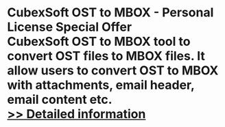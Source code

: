 # CubexSoft OST to MBOX - Personal License Special Offer<br />CubexSoft OST to MBOX tool to convert OST files to MBOX files. It allow users to convert OST to MBOX with attachments, email header, email content etc.<br />[>> Detailed information](https://secure.shareit.com/shareit/product.html?productid=300799641&affiliateid=200057808)